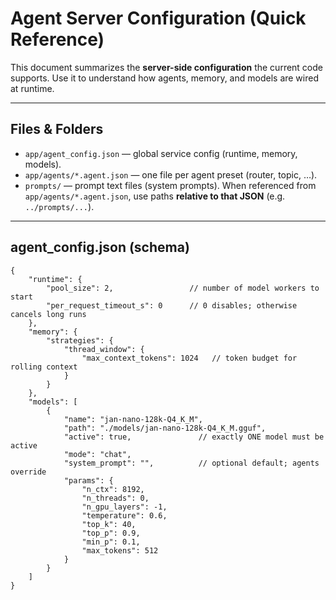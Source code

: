 # Agent Server Configuration (Quick Reference)

This document summarizes the **server-side configuration** the current code supports. Use it to understand how agents, memory, and models are wired at runtime.

---

## Files & Folders

- `app/agent_config.json` — global service config (runtime, memory, models).
- `app/agents/*.agent.json` — one file per agent preset (router, topic, …).
- `prompts/` — prompt text files (system prompts). When referenced from
  `app/agents/*.agent.json`, use paths **relative to that JSON** (e.g. `../prompts/...`).

---

## agent_config.json (schema)

```jsonc
{
	"runtime": {
		"pool_size": 2,                 // number of model workers to start
		"per_request_timeout_s": 0      // 0 disables; otherwise cancels long runs
	},
	"memory": {
		"strategies": {
			"thread_window": {
				"max_context_tokens": 1024   // token budget for rolling context
			}
		}
	},
	"models": [
		{
			"name": "jan-nano-128k-Q4_K_M",
			"path": "./models/jan-nano-128k-Q4_K_M.gguf",
			"active": true,               // exactly ONE model must be active
			"mode": "chat",
			"system_prompt": "",          // optional default; agents override
			"params": {
				"n_ctx": 8192,
				"n_threads": 0,
				"n_gpu_layers": -1,
				"temperature": 0.6,
				"top_k": 40,
				"top_p": 0.9,
				"min_p": 0.1,
				"max_tokens": 512
			}
		}
	]
}

